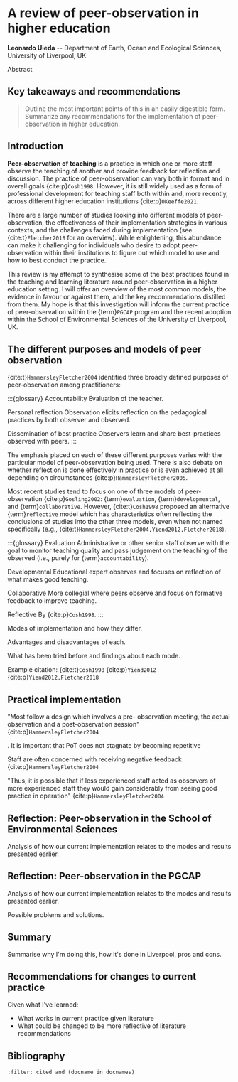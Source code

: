 # A review of peer-observation in higher education

**Leonardo Uieda** --
Department of Earth, Ocean and Ecological Sciences, University of Liverpool, UK

Abstract


## Key takeaways and recommendations

> Outline the most important points of this in an easily digestible form.
> Summarize any recommendations for the implementation of peer-observation in
> higher education.


## Introduction

**Peer-observation of teaching** is a practice in which one or more staff
observe the teaching of another and provide feedback for reflection and
discussion. The practice of peer-observation can vary both in format and in
overall goals {cite:p}`Cosh1998`.
However, it is still widely used as a form of
professional development for teaching staff both within and, more recently,
across different higher education institutions {cite:p}`OKeeffe2021`.

There are a large number of studies looking into different models of
peer-observation, the effectiveness of their implementation strategies in
various contexts, and the challenges faced during implementation
(see {cite:t}`Fletcher2018` for an overview).
While enlightening, this abundance can make it challenging for individuals who
desire to adopt peer-observation within their institutions to figure out which
model to use and how to best conduct the practice.

This review is my attempt to synthesise some of the best practices found in the
teaching and learning literature around peer-observation in a higher education
setting.
I will offer an overview of the most common models, the evidence in favour or
against them, and the key recommendations distilled from them.
My hope is that this investigation will inform the current practice of
peer-observation within the {term}`PGCAP` program and the recent adoption
within the School of Environmental Sciences of the University of Liverpool, UK.


## The different purposes and models of peer observation

{cite:t}`HammersleyFletcher2004` identified three broadly defined purposes of
peer-observation among practitioners:

:::{glossary}
Accountability
    Evaluation of the teacher.

Personal reflection
    Observation elicits reflection on the pedagogical practices by both
    observer and observed.

Dissemination of best practice
    Observers learn and share best-practices observed with peers.
:::

The emphasis placed on each of these different purposes varies with the
particular model of peer-observation being used.
There is also debate on whether reflection is done effectively in practice or
is even achieved at all depending on circumstances
{cite:p}`HammersleyFletcher2005`.

Most recent studies tend to focus on one of three models of peer-observation
{cite:p}`Gosling2002`:
{term}`evaluation`, {term}`developmental`, and {term}`collaborative`.
However, {cite:t}`Cosh1998` proposed an alternative {term}`reflective` model
which has characteristics often reflecting the conclusions of studies into the
other three models, even when not named specifically (e.g.,
{cite:t}`HammersleyFletcher2004,Yiend2012,Fletcher2018`).

:::{glossary}
Evaluation
    Administrative or other senior staff observe with the goal to monitor
    teaching quality and pass judgement on the teaching of the observed
    (i.e., purely for {term}`accountability`).

Developmental
    Educational expert observes and focuses on reflection of what makes good teaching.

Collaborative
    More collegial where peers observe and focus on formative feedback to improve teaching.

Reflective
    By {cite:p}`Cosh1998`.
:::

Modes of implementation and how they differ.

Advantages and disadvantages of each.

What has been tried before and findings about each mode.

Example citation:
{cite:t}`Cosh1998`
{cite:p}`Yiend2012`
{cite:p}`Yiend2012,Fletcher2018`

## Practical implementation

"Most follow a design which involves a pre-
observation meeting, the actual observation and a post-observation session"
{cite:p}`HammersleyFletcher2004`

. It is important that PoT does not
stagnate by becoming repetitive

Staff are often concerned with receiving negative feedback
{cite:p}`HammersleyFletcher2004`

"Thus, it is possible that if less experienced staff acted as observers of more
experienced staff they would gain considerably from seeing good practice in
operation"
{cite:p}`HammersleyFletcher2004`

## Reflection: Peer-observation in the School of Environmental Sciences

Analysis of how our current implementation relates to the modes and results
presented earlier.


## Reflection: Peer-observation in the PGCAP

Analysis of how our current implementation relates to the modes and results
presented earlier.

Possible problems and solutions.


## Summary

Summarise why I'm doing this, how it's done in Liverpool, pros and cons.


## Recommendations for changes to current practice

Given what I've learned:

* What works in current practice given literature
* What could be changed to be more reflective of literature recommendations


## Bibliography

```{bibliography}
:filter: cited and (docname in docnames)
```
